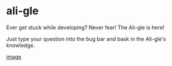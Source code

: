 # ali-gle
Ever get stuck while developing? Never fear! The Ali-gle is here! 

Just type your question into the bug bar and bask in the Ali-gle's knowledge.

[image](Aligle.png)
